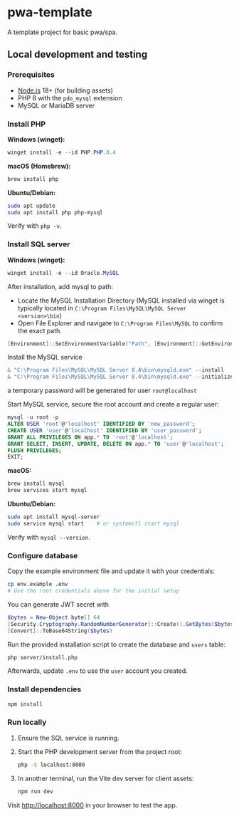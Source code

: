 # pwa-template

A template project for basic pwa/spa.

## Local development and testing

### Prerequisites

- [Node.js](https://nodejs.org/) 18+ (for building assets)
- PHP 8 with the `pdo_mysql` extension
- MySQL or MariaDB server

### Install PHP

**Windows (winget):**

```powershell
winget install -e --id PHP.PHP.8.4
```

**macOS (Homebrew):**

```bash
brew install php
```

**Ubuntu/Debian:**

```bash
sudo apt update
sudo apt install php php-mysql
```

Verify with `php -v`.

### Install SQL server

**Windows (winget):**

```powershell
winget install -e --id Oracle.MySQL
```

After installation, add mysql to path:
- Locate the MySQL Installation Directory (MySQL installed via winget is typically located in `C:\Program Files\MySQL\MySQL Server <version>\bin`)
- Open File Explorer and navigate to `C:\Program Files\MySQL` to confirm the exact path.

```powershell
[Environment]::SetEnvironmentVariable("Path", [Environment]::GetEnvironmentVariable("Path", [EnvironmentVariableTarget]::Machine) + ";C:\Program Files\MySQL\MySQL Server 8.4\bin", [EnvironmentVariableTarget]::Machine)
```

Install the MySQL service
```powershell
& "C:\Program Files\MySQL\MySQL Server 8.4\bin\mysqld.exe" --install
& "C:\Program Files\MySQL\MySQL Server 8.4\bin\mysqld.exe" --initialize --console
```

a temporary password will be generated for user `root@localhost`

Start MySQL service, secure the root account and create a regular user:

```sql
mysql -u root -p
ALTER USER 'root'@'localhost' IDENTIFIED BY 'new_password';
CREATE USER 'user'@'localhost' IDENTIFIED BY 'user_password';
GRANT ALL PRIVILEGES ON app.* TO 'root'@'localhost';
GRANT SELECT, INSERT, UPDATE, DELETE ON app.* TO 'user'@'localhost';
FLUSH PRIVILEGES;
EXIT;
```

**macOS:**

```bash
brew install mysql
brew services start mysql
```

**Ubuntu/Debian:**

```bash
sudo apt install mysql-server
sudo service mysql start    # or systemctl start mysql
```

Verify with `mysql --version`.

### Configure database

Copy the example environment file and update it with your credentials:

```bash
cp env.example .env
# Use the root credentials above for the initial setup
```

You can generate JWT secret with
```powershell
$bytes = New-Object byte[] 64
[Security.Cryptography.RandomNumberGenerator]::Create().GetBytes($bytes)
[Convert]::ToBase64String($bytes)
```

Run the provided installation script to create the database and `users` table:

```bash
php server/install.php
```

Afterwards, update `.env` to use the `user` account you created.

### Install dependencies

```bash
npm install
```

### Run locally

1. Ensure the SQL service is running.
2. Start the PHP development server from the project root:

   ```bash
   php -S localhost:8000
   ```

3. In another terminal, run the Vite dev server for client assets:

   ```bash
   npm run dev
   ```

Visit <http://localhost:8000> in your browser to test the app.
